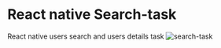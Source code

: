 # React native Search-task
React native users search and users details task
![search-task](https://github.com/SamehHammad/Search-task/assets/68395364/b8ca2d3a-7b6f-4db3-8e1b-a4da0bcab3de)

